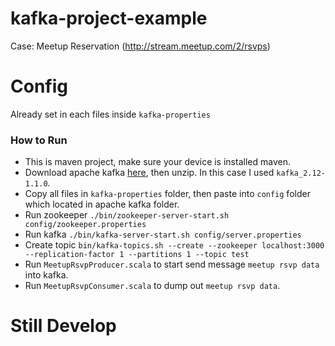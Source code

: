 # kafka-project-example

Case: Meetup Reservation (http://stream.meetup.com/2/rsvps)

# Config

Already set in each files inside `kafka-properties`

### How to Run

* This is maven project, make sure your device is installed maven.
* Download apache kafka [here](https://kafka.apache.org/downloads), then unzip. In this case I used `kafka_2.12-1.1.0`.
* Copy all files in `kafka-properties` folder, then paste into `config` folder which located in apache kafka folder.
* Run zookeeper `./bin/zookeeper-server-start.sh config/zookeeper.properties`
* Run kafka `./bin/kafka-server-start.sh config/server.properties`
* Create topic `bin/kafka-topics.sh --create --zookeeper localhost:3000 --replication-factor 1 --partitions 1 --topic test`
* Run `MeetupRsvpProducer.scala` to start send message `meetup rsvp data` into kafka.
* Run `MeetupRsvpConsumer.scala` to dump out `meetup rsvp data`.

#
# Still Develop